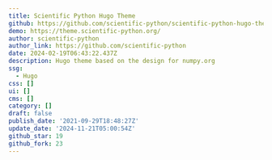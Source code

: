 ```yaml
---
title: Scientific Python Hugo Theme
github: https://github.com/scientific-python/scientific-python-hugo-theme
demo: https://theme.scientific-python.org/
author: scientific-python
author_link: https://github.com/scientific-python
date: 2024-02-19T06:43:22.437Z
description: Hugo theme based on the design for numpy.org
ssg:
  - Hugo
css: []
ui: []
cms: []
category: []
draft: false
publish_date: '2021-09-29T18:48:27Z'
update_date: '2024-11-21T05:00:54Z'
github_star: 19
github_fork: 23
---
```

